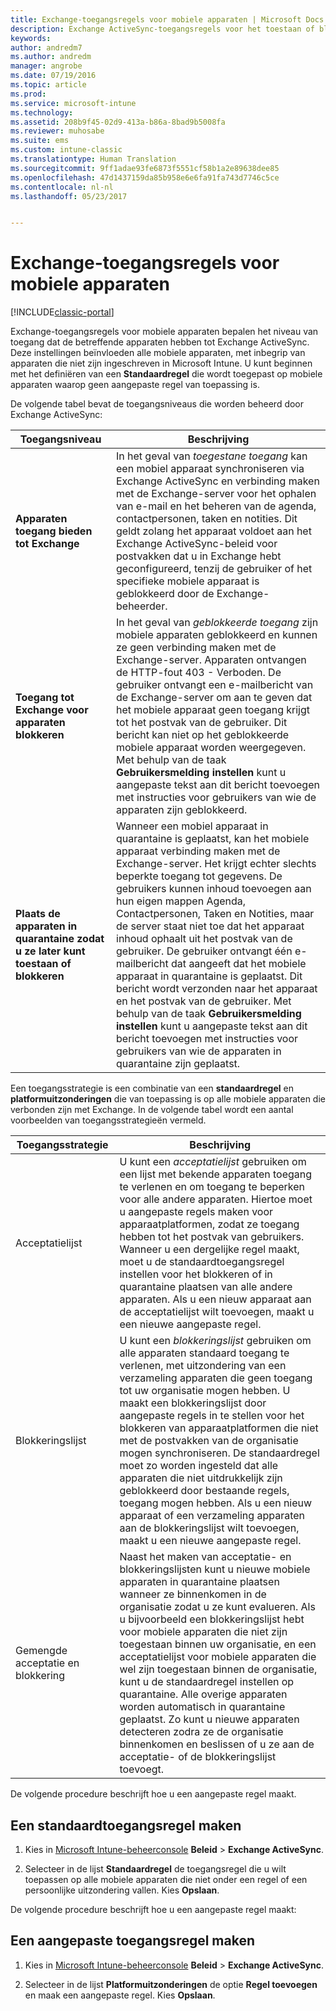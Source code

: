 ```yaml
---
title: Exchange-toegangsregels voor mobiele apparaten | Microsoft Docs
description: Exchange ActiveSync-toegangsregels voor het toestaan of blokkeren van apparaatverbindingen met EAS
keywords: 
author: andredm7
ms.author: andredm
manager: angrobe
ms.date: 07/19/2016
ms.topic: article
ms.prod: 
ms.service: microsoft-intune
ms.technology: 
ms.assetid: 208b9f45-02d9-413a-b86a-8bad9b5008fa
ms.reviewer: muhosabe
ms.suite: ems
ms.custom: intune-classic
ms.translationtype: Human Translation
ms.sourcegitcommit: 9ff1adae93fe6873f5551cf58b1a2e89638dee85
ms.openlocfilehash: 47d1437159da85b958e6e6fa91fa743d7746c5ce
ms.contentlocale: nl-nl
ms.lasthandoff: 05/23/2017


---
```


# <a name="exchange-access-rules-for-mobile-devices"></a>Exchange-toegangsregels voor mobiele apparaten

[!INCLUDE[classic-portal](../includes/classic-portal.md)]

Exchange-toegangsregels voor mobiele apparaten bepalen het niveau van toegang dat de betreffende apparaten hebben tot Exchange ActiveSync. Deze instellingen beïnvloeden alle mobiele apparaten, met inbegrip van apparaten die niet zijn ingeschreven in Microsoft Intune. U kunt beginnen met het definiëren van een **Standaardregel** die wordt toegepast op mobiele apparaten waarop geen aangepaste regel van toepassing is.

De volgende tabel bevat de toegangsniveaus die worden beheerd door Exchange ActiveSync:

|Toegangsniveau|Beschrijving|
|----------------|---------------|
|**Apparaten toegang bieden tot Exchange**|In het geval van *toegestane toegang* kan een mobiel apparaat synchroniseren via Exchange ActiveSync en verbinding maken met de Exchange-server voor het ophalen van e-mail en het beheren van de agenda, contactpersonen, taken en notities. Dit geldt zolang het apparaat voldoet aan het Exchange ActiveSync-beleid voor postvakken dat u in Exchange hebt geconfigureerd, tenzij de gebruiker of het specifieke mobiele apparaat is geblokkeerd door de Exchange-beheerder.|
|**Toegang tot Exchange voor apparaten blokkeren**|In het geval van *geblokkeerde toegang* zijn mobiele apparaten geblokkeerd en kunnen ze geen verbinding maken met de Exchange-server. Apparaten ontvangen de HTTP-fout 403 - Verboden. De gebruiker ontvangt een e-mailbericht van de Exchange-server om aan te geven dat het mobiele apparaat geen toegang krijgt tot het postvak van de gebruiker. Dit bericht kan niet op het geblokkeerde mobiele apparaat worden weergegeven. Met behulp van de taak **Gebruikersmelding instellen** kunt u aangepaste tekst aan dit bericht toevoegen met instructies voor gebruikers van wie de apparaten zijn geblokkeerd. |
|**Plaats de apparaten in quarantaine zodat u ze later kunt toestaan of blokkeren**|Wanneer een mobiel apparaat in quarantaine is geplaatst, kan het mobiele apparaat verbinding maken met de Exchange-server. Het krijgt echter slechts beperkte toegang tot gegevens. De gebruikers kunnen inhoud toevoegen aan hun eigen mappen Agenda, Contactpersonen, Taken en Notities, maar de server staat niet toe dat het apparaat inhoud ophaalt uit het postvak van de gebruiker. De gebruiker ontvangt één e-mailbericht dat aangeeft dat het mobiele apparaat in quarantaine is geplaatst. Dit bericht wordt verzonden naar het apparaat en het postvak van de gebruiker. Met behulp van de taak **Gebruikersmelding instellen** kunt u aangepaste tekst aan dit bericht toevoegen met instructies voor gebruikers van wie de apparaten in quarantaine zijn geplaatst.|

Een toegangsstrategie is een combinatie van een **standaardregel** en **platformuitzonderingen** die van toepassing is op alle mobiele apparaten die verbonden zijn met Exchange. In de volgende tabel wordt een aantal voorbeelden van toegangsstrategieën vermeld.

|Toegangsstrategie|Beschrijving|
|-------------------|---------------|
|Acceptatielijst|U kunt een *acceptatielijst* gebruiken om een lijst met bekende apparaten toegang te verlenen en om toegang te beperken voor alle andere apparaten. Hiertoe moet u aangepaste regels maken voor apparaatplatformen, zodat ze toegang hebben tot het postvak van gebruikers. Wanneer u een dergelijke regel maakt, moet u de standaardtoegangsregel instellen voor het blokkeren of in quarantaine plaatsen van alle andere apparaten. Als u een nieuw apparaat aan de acceptatielijst wilt toevoegen, maakt u een nieuwe aangepaste regel.|
|Blokkeringslijst|U kunt een *blokkeringslijst* gebruiken om alle apparaten standaard toegang te verlenen, met uitzondering van een verzameling apparaten die geen toegang tot uw organisatie mogen hebben. U maakt een blokkeringslijst door aangepaste regels in te stellen voor het blokkeren van apparaatplatformen die niet met de postvakken van de organisatie mogen synchroniseren. De standaardregel moet zo worden ingesteld dat alle apparaten die niet uitdrukkelijk zijn geblokkeerd door bestaande regels, toegang mogen hebben. Als u een nieuw apparaat of een verzameling apparaten aan de blokkeringslijst wilt toevoegen, maakt u een nieuwe aangepaste regel.|
|Gemengde acceptatie en blokkering|Naast het maken van acceptatie- en blokkeringslijsten kunt u nieuwe mobiele apparaten in quarantaine plaatsen wanneer ze binnenkomen in de organisatie zodat u ze kunt evalueren. Als u bijvoorbeeld een blokkeringslijst hebt voor mobiele apparaten die niet zijn toegestaan binnen uw organisatie, en een acceptatielijst voor mobiele apparaten die wel zijn toegestaan binnen de organisatie, kunt u de standaardregel instellen op quarantaine. Alle overige apparaten worden automatisch in quarantaine geplaatst. Zo kunt u nieuwe apparaten detecteren zodra ze de organisatie binnenkomen en beslissen of u ze aan de acceptatie- of de blokkeringslijst toevoegt.|
De volgende procedure beschrijft hoe u een aangepaste regel maakt.

## <a name="create-a-default-access-rule"></a>Een standaardtoegangsregel maken

1.  Kies in [Microsoft Intune-beheerconsole](https://manage.microsoft.com)  **Beleid** &gt; **Exchange ActiveSync**.

2.  Selecteer in de lijst **Standaardregel** de toegangsregel die u wilt toepassen op alle mobiele apparaten die niet onder een regel of een persoonlijke uitzondering vallen. Kies **Opslaan**.

De volgende procedure beschrijft hoe u een aangepaste regel maakt:

## <a name="create-a-custom-access-rule"></a>Een aangepaste toegangsregel maken

1. Kies in [Microsoft Intune-beheerconsole](https://manage.microsoft.com)  **Beleid** &gt; **Exchange ActiveSync**.

2.  Selecteer in de lijst **Platformuitzonderingen** de optie **Regel toevoegen** en maak een aangepaste regel. Kies **Opslaan**.

